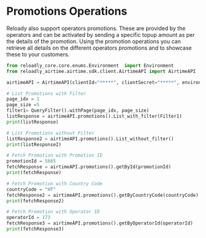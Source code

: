 # Promotions Operations

Reloady also support operators promotions. These are provided by the operators and can be activated by sending a
specific topup amount as per the details of the promotion. Using the promotion operations you can retrieve all details
on the different operators promotions and to showcase these to your customers.

```python
from reloadly_core.core.enums.Environment  import Environment
from reloadly_airtime.airtime.sdk.client.AirtimeAPI import AirtimeAPI

airtimeAPI = AirtimeAPI(clientId="*****", clientSecret="*****", environment=Environment.AIRTIME_SANDBOX)  

# List Promotions with Filter
page_idx = 1
page_size =5
filter1= QueryFilter().withPage(page_idx, page_size)
listResponse = airtimeAPI.promotions().List_with_filter(Filter1)
print(listResponse)

# List Promotions without Filter
listResponse2 = airtimeAPI.promotions().List_without_filter()
print(listResponse2)

# Fetch Promotion with Promotion ID
promotionId = 5665
fetchResponse = airtimeAPI.promotions().getById(promotionId)
print(fetchResponse)

# Fetch Promotion with Country Code
countryCode = "HT"
fetchResponse2 = airtimeAPI.promotions().getByCountryCode(countryCode)
print(fetchResponse2)

# Fetch Promotion with Operator ID
operatorId = 173
fetchResponse3 = airtimeAPI.promotions().getByOperatorId(operatorId)
print(fetchResponse3)
```
